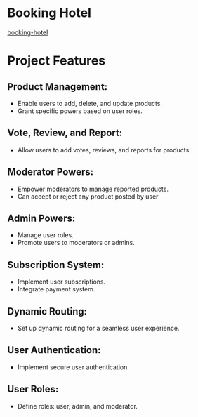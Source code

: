 # Booking Hotel
[booking-hotel](https://nexify-cadfe.web.app/)

# Project Features

## Product Management:
- Enable users to add, delete, and update products.
- Grant specific powers based on user roles.

## Vote, Review, and Report:
- Allow users to add votes, reviews, and reports for products.

## Moderator Powers:
- Empower moderators to manage reported products.
- Can accept or reject any product posted by user

## Admin Powers:
- Manage user roles.
- Promote users to moderators or admins.

## Subscription System:
- Implement user subscriptions.
- Integrate payment system.

## Dynamic Routing:
- Set up dynamic routing for a seamless user experience.

## User Authentication:
- Implement secure user authentication.

## User Roles:
- Define roles: user, admin, and moderator.

